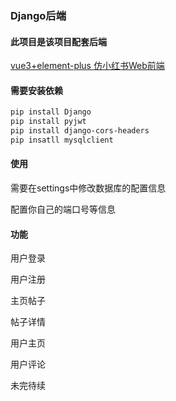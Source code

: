 ### Django后端

#### 此项目是该项目配套后端
[vue3+element-plus 仿小红书Web前端](https://github.com/xishandong/Vue3_web_redbook)

#### 需要安装依赖
``` bash
pip install Django
pip install pyjwt
pip install django-cors-headers
pip insatll mysqlclient
```

#### 使用
需要在settings中修改数据库的配置信息

配置你自己的端口号等信息

#### 功能
用户登录

用户注册

主页帖子

帖子详情

用户主页

用户评论

未完待续